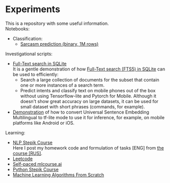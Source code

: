 # Experiments
This is a repository with some useful information. \
Notebooks:
 - Classification:
   - [Sarcasm prediction (binary, 1M rows)](https://nbviewer.org/github/Extremesarova/experiments/blob/80fae76cb94288155417735cae9b06aa171ec6b1/ods_mlcourse_ai/topic4_linear_models/a4-demo-sarcasm-detection-with-logit.ipynb)

Investigational scripts:
 - [Full-Text search in SQLite](https://github.com/Extremesarova/experiments/blob/main/fts_sqlite.ipynb "fts_sqlite.ipynb") \
 It is a gentle demonstration of how [Full-Text search (FTS5) in SQLite](https://sqlite.org/fts5.html "SQLite documentation for FTS5") can be used to efficiently:
   - Search a large collection of documents for the subset that contain one or more instances of a search term.
   - Predict intents and classify text on mobile phones out of the box without using Tensorflow-lite and Pytorch for Mobile. Although it doesn't show great accuracy on large datasets, it can be used for small dataset with short phrases (commands, for example).
 - [Demonstration](https://nbviewer.org/github/Extremesarova/experiments/blob/main/use_tf_lite_convertation.ipynb) of how to convert Universal Sentence Embedding Multilingual to tf-lite mode to use it for inference, for example, on mobile platforms like Android or iOS.  

Learning:
 - [NLP Stepik Course](https://github.com/Extremesarova/experiments/tree/main/NLP%20Course%20Stepik "Homework for NLP course from Stepik") \
Here I post my homework code and formulation of tasks [ENG] from [the course [RUS]](https://stepik.org/course/54098/info, "Stepik NLP Course"). 
 - [Leetcode](https://github.com/Extremesarova/experiments/tree/main/leetcode)
 - [Self-paced mlcourse.ai](https://github.com/Extremesarova/experiments/tree/main/ods_mlcourse_ai)
 - [Python Stepik Course](https://github.com/Extremesarova/experiments/tree/main/stepik_python)
 - [Machine Learning Algorithms From Scratch](https://github.com/Extremesarova/experiments/tree/main/ml_from_scratch)